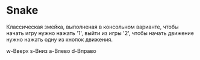 # Snake

Классическая змейка, выполненая в консольном варианте, чтобы начать игру нужно нажать '1', выйти из игры '2', чтобы начать движение нужно нажать одну из кнопок движения.

w-Вверх
s-Вниз
a-Влево
d-Вправо
